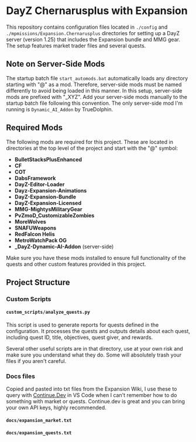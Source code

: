 # DayZ Chernarusplus with Expansion

This repository contains configuration files located in `./config` and `./mpmissions/Expansion.Chernarusplus` directories for setting up a DayZ server (version 1.25) that includes the Expansion bundle and MMG gear. The setup features market trader files and several quests.

## Note on Server-Side Mods

The startup batch file `start_automods.bat` automatically loads any directory starting with "@" as a mod. Therefore, server-side mods must be named differently to avoid being loaded in this manner. In this setup, server-side mods are prefixed with "_XYZ". Add your server-side mods manually to the startup batch file following this convention. The only server-side mod I'm running is `Dynamic_AI_Addon` by TrueDolphin.

## Required Mods

The following mods are required for this project. These are located in directories at the top level of the project and start with the "@" symbol:

- **BulletStacksPlusEnhanced**
- **CF**
- **COT**
- **DabsFramework**
- **DayZ-Editor-Loader**
- **Dayz-Expansion-Animations**
- **DayZ-Expansion-Bundle**
- **DayZ-Expansion-Licensed**
- **MMG-MightysMilitaryGear**
- **PvZmoD_CustomizableZombies**
- **MoreWolves**
- **SNAFUWeapons**
- **RedFalcon Helis**
- **MetroWatchPack OG**
- **_DayZ-Dynamic-AI-Addon** (server-side)

Make sure you have these mods installed to ensure full functionality of the quests and other custom features provided in this project.

## Project Structure

### Custom Scripts

#### `custom_scripts/analyze_quests.py`

This script is used to generate reports for quests defined in the configuration. It processes the quests and outputs details about each quest, including quest ID, title, objectives, quest giver, and rewards.

Several other useful scripts are in that directory, use at your own risk and make sure you understand what they do.  Some will absolutely trash your files if you aren't careful.

### Docs files

Copied and pasted into txt files from the Expansion Wiki, I use these to query with [Continue.Dev](https://www.continue.dev) in VS Code when I can't remember how to do something with market or quests.  Continue.dev is great and you can bring your own API keys, highly recommended.

#### `docs/expansion_market.txt`


#### `docs/expansion_quests.txt`



